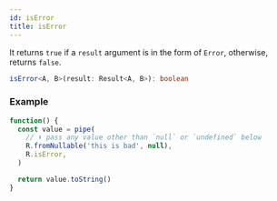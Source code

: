 ```yaml
---
id: isError
title: isError
---
```


It returns `true` if a `result` argument is in the form of `Error`, otherwise, returns `false`.

```ts
isError<A, B>(result: Result<A, B>): boolean
```

### Example

```jsx live
function() {
  const value = pipe(
    // ⬇️ pass any value other than `null` or `undefined` below
    R.fromNullable('this is bad', null),
    R.isError,
  )

  return value.toString()
}
```
